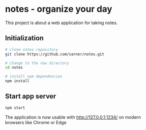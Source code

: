# notes - organize your day

This project is about a web application for taking notes.

## Initialization

```bash
# clone notes repository
git clone https://github.com/sarner/notes.git

# change to the new directory
cd notes

# install npm dependencies
npm install
```

## Start app server

```bash
npm start
```

The application is now usable with http://127.0.0.1:1234/ on modern browsers like Chrome or Edge